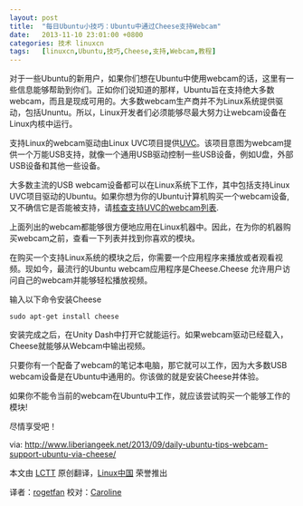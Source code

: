 ```yaml
---
layout: post
title:	"每日Ubuntu小技巧：Ubuntu中通过Cheese支持Webcam"
date:	2013-11-10 23:01:00 +0800 
categories:	技术 linuxcn 
tags:	[linuxcn,Ubuntu,技巧,Cheese,支持,Webcam,教程]
---
```



对于一些Ubuntu的新用户，如果你们想在Ubuntu中使用webcam的话，这里有一些信息能够帮助到你们。正如你们说知道的那样，Ubuntu旨在支持绝大多数webcam，而且是现成可用的。大多数webcam生产商并不为Linux系统提供驱动，包括Ununtu。所以，Linux开发者们必须能够尽最大努力让webcam设备在Linux内核中运行。


支持Linux的webcam驱动由Linux UVC项目提供[UVC](https://help.ubuntu.com/community/UVC)。该项目意图为webcam提供一个万能USB支持，就像一个通用USB驱动控制一些USB设备，例如U盘，外部USB设备和其他一些设备。


大多数主流的USB webcam设备都可以在Linux系统下工作，其中包括支持Linux UVC项目驱动的Ubuntu。如果你想为你的Ubuntu计算机购买一个webcam设备,又不确信它是否能被支持，请[核查支持UVC的webcam列表](http://www.ideasonboard.org/uvc/).


上面列出的webcam都能够很方便地应用在Linux机器中。因此，在为你的机器购买webcam之前，查看一下列表并找到你喜欢的模块。


在购买一个支持Linux系统的模块之后，你需要一个应用程序来播放或者观看视频。现如今，最流行的Ubuntu webcam应用程序是Cheese.Cheese 允许用户访问自己的webcam并能够轻松播放视频。


输入以下命令安装Cheese



```
sudo apt-get install cheese 
```

安装完成之后，在Unity Dash中打开它就能运行。如果webcam驱动已经载入，Cheese就能够从Webcam中输出视频。


只要你有一个配备了webcam的笔记本电脑，那它就可以工作，因为大多数USB webcam设备是在Ubuntu中通用的。你该做的就是安装Cheese并体验。


如果你不能令当前的webcam在Ubuntu中工作，就应该尝试购买一个能够工作的模块!


尽情享受吧！


via: <http://www.liberiangeek.net/2013/09/daily-ubuntu-tips-webcam-support-ubuntu-via-cheese/>


本文由 [LCTT](https://github.com/LCTT/TranslateProject) 原创翻译，[Linux中国](http://linux.cn/) 荣誉推出


译者：[rogetfan](https://github.com/rogetfan) 校对：[Caroline](https://github.com/carolinewuyan)
